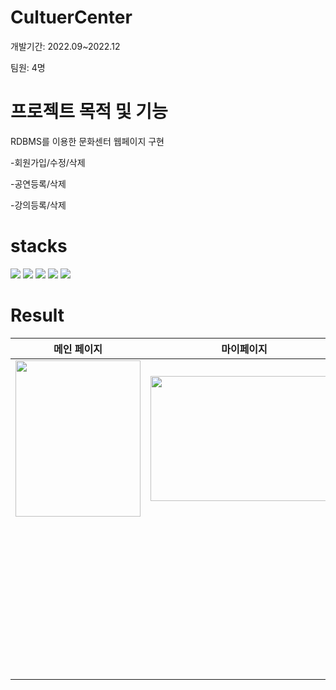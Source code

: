 # CultuerCenter
개발기간: 2022.09~2022.12

팀원: 4명

# 프로젝트 목적 및 기능
RDBMS를 이용한 문화센터 웹페이지 구현

-회원가입/수정/삭제

-공연등록/삭제

-강의등록/삭제
# stacks
<img src="https://img.shields.io/badge/html5-E34F26?style=for-the-badge&logo=html5&logoColor=white"> <img src="https://img.shields.io/badge/css-1572B6?style=for-the-badge&logo=css3&logoColor=white"> <img src="https://img.shields.io/badge/php-777BB4?style=for-the-badge&logo=php&logoColor=white"> <img src="https://img.shields.io/badge/mysql-4479A1?style=for-the-badge&logo=mysql&logoColor=white"> <img src="https://img.shields.io/badge/android-3DDC84?style=for-the-badge&logo=Android&logoColor=white">

# Result
|                                                            메인 페이지                                                            |                                                                 마이페이지                                                                |                                                                강좌 페이지                                                                |                                                               안드로이드 앱                                                               |
|:---------------------------------------------------------------------------------------------------------------------------------:|:-----------------------------------------------------------------------------------------------------------------------------------------:|:-----------------------------------------------------------------------------------------------------------------------------------------:|:-----------------------------------------------------------------------------------------------------------------------------------------:|
| <img src="https://github.com/Jaehyunnnlee/Kiosk/assets/117609943/55142703-fd1d-42d1-a208-db1c9104df7a" width="200" height="250"/> | <img src="https://github.com/Jaehyunnnlee/CultuerCenter/assets/117609943/78496bd9-892d-4b35-8823-02064a9f73f5" width="300" height="200"/> | <img src="https://github.com/Jaehyunnnlee/CultuerCenter/assets/117609943/5e1600fe-29a8-43e3-b7dd-c4b83888b541" width="300" height="200"/> | <img src="https://github.com/Jaehyunnnlee/CultuerCenter/assets/117609943/84076bf3-1468-4563-a167-62dbd4975f32" width="200" height="250"/> |
|                                                                                                                                   |                                                                                                                                           | <img src="https://github.com/Jaehyunnnlee/CultuerCenter/assets/117609943/2de00da7-01f8-4b8c-a889-6ae8feae0fa3" width="200" height="250"/> | <img src="https://github.com/Jaehyunnnlee/CultuerCenter/assets/117609943/a5e42f89-6ca0-4519-8e16-678f4b729fc2" width="200" height="250"/> |
